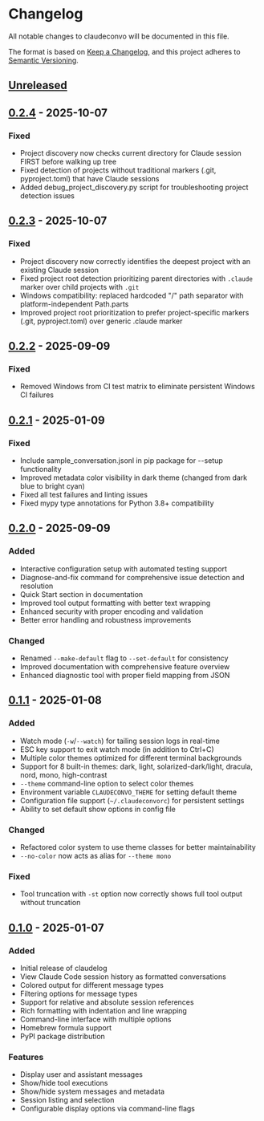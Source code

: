 # Changelog

All notable changes to claudeconvo will be documented in this file.

The format is based on [Keep a Changelog](https://keepachangelog.com/en/1.0.0/),
and this project adheres to [Semantic Versioning](https://semver.org/spec/v2.0.0.html).

## [Unreleased]

## [0.2.4] - 2025-10-07

### Fixed
- Project discovery now checks current directory for Claude session FIRST before walking up tree
- Fixed detection of projects without traditional markers (.git, pyproject.toml) that have Claude sessions
- Added debug_project_discovery.py script for troubleshooting project detection issues

## [0.2.3] - 2025-10-07

### Fixed
- Project discovery now correctly identifies the deepest project with an existing Claude session
- Fixed project root detection prioritizing parent directories with `.claude` marker over child projects with `.git`
- Windows compatibility: replaced hardcoded "/" path separator with platform-independent Path.parts
- Improved project root prioritization to prefer project-specific markers (.git, pyproject.toml) over generic .claude marker

## [0.2.2] - 2025-09-09

### Fixed
- Removed Windows from CI test matrix to eliminate persistent Windows CI failures

## [0.2.1] - 2025-01-09

### Fixed
- Include sample_conversation.jsonl in pip package for --setup functionality
- Improved metadata color visibility in dark theme (changed from dark blue to bright cyan)
- Fixed all test failures and linting issues
- Fixed mypy type annotations for Python 3.8+ compatibility

## [0.2.0] - 2025-09-09

### Added
- Interactive configuration setup with automated testing support
- Diagnose-and-fix command for comprehensive issue detection and resolution
- Quick Start section in documentation
- Improved tool output formatting with better text wrapping
- Enhanced security with proper encoding and validation
- Better error handling and robustness improvements

### Changed  
- Renamed `--make-default` flag to `--set-default` for consistency
- Improved documentation with comprehensive feature overview
- Enhanced diagnostic tool with proper field mapping from JSON

## [0.1.1] - 2025-01-08

### Added
- Watch mode (`-w`/`--watch`) for tailing session logs in real-time
- ESC key support to exit watch mode (in addition to Ctrl+C)
- Multiple color themes optimized for different terminal backgrounds
- Support for 8 built-in themes: dark, light, solarized-dark/light, dracula, nord, mono, high-contrast
- `--theme` command-line option to select color themes
- Environment variable `CLAUDECONVO_THEME` for setting default theme
- Configuration file support (`~/.claudeconvorc`) for persistent settings
- Ability to set default show options in config file

### Changed
- Refactored color system to use theme classes for better maintainability
- `--no-color` now acts as alias for `--theme mono`

### Fixed
- Tool truncation with `-st` option now correctly shows full tool output without truncation

## [0.1.0] - 2025-01-07

### Added
- Initial release of claudelog
- View Claude Code session history as formatted conversations
- Colored output for different message types
- Filtering options for message types
- Support for relative and absolute session references
- Rich formatting with indentation and line wrapping
- Command-line interface with multiple options
- Homebrew formula support
- PyPI package distribution

### Features
- Display user and assistant messages
- Show/hide tool executions
- Show/hide system messages and metadata
- Session listing and selection
- Configurable display options via command-line flags

[Unreleased]: https://github.com/lpasqualis/claudeconvo/compare/v0.2.4...HEAD
[0.2.4]: https://github.com/lpasqualis/claudeconvo/compare/v0.2.3...v0.2.4
[0.2.3]: https://github.com/lpasqualis/claudeconvo/compare/v0.2.2...v0.2.3
[0.2.2]: https://github.com/lpasqualis/claudeconvo/compare/v0.2.1...v0.2.2
[0.2.1]: https://github.com/lpasqualis/claudeconvo/compare/v0.2.0...v0.2.1
[0.2.0]: https://github.com/lpasqualis/claudeconvo/compare/v0.1.1...v0.2.0
[0.1.1]: https://github.com/lpasqualis/claudeconvo/compare/v0.1.0...v0.1.1
[0.1.0]: https://github.com/lpasqualis/claudeconvo/releases/tag/v0.1.0
